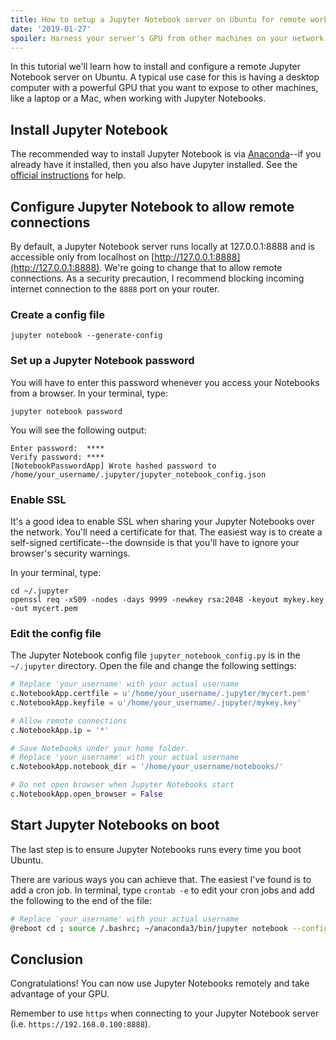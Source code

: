 ```yaml
---
title: How to setup a Jupyter Notebook server on Ubuntu for remote work
date: '2019-01-27'
spoiler: Harness your server's GPU from other machines on your network.
---
```


In this tutorial we'll learn how to install and configure a remote Jupyter Notebook server on Ubuntu. A typical use case for this is having a desktop computer with a powerful GPU that you want to expose to other machines, like a laptop or a Mac, when working with Jupyter Notebooks.

## Install Jupyter Notebook

The recommended way to install Jupyter Notebook is via [Anaconda](https://www.anaconda.com/downloads)--if you already have it installed, then you also have Jupyter installed. See the [official instructions](https://jupyter.org/install) for help.

## Configure Jupyter Notebook to allow remote connections

By default, a Jupyter Notebook server runs locally at 127.0.0.1:8888 and is accessible only from localhost on [http://127.0.0.1:8888](http://127.0.0.1:8888). We're going to change that to allow remote connections. As a security precaution, I recommend blocking incoming internet connection to the `8888` port on your router.

### Create a config file

```shell
jupyter notebook --generate-config
```

### Set up a Jupyter Notebook password

You will have to enter this password whenever you access your Notebooks from a browser. In your terminal, type:

```shell
jupyter notebook password
```

You will see the following output:

```shell
Enter password:  ****
Verify password: ****
[NotebookPasswordApp] Wrote hashed password to /home/your_username/.jupyter/jupyter_notebook_config.json
```

### Enable SSL

It's a good idea to enable SSL when sharing your Jupyter Notebooks over the network. You'll need a certificate for that. The easiest way is to create a self-signed certificate--the downside is that you'll have to ignore your browser's security warnings.

In your terminal, type:

```shell
cd ~/.jupyter
openssl req -x509 -nodes -days 9999 -newkey rsa:2048 -keyout mykey.key -out mycert.pem
```

### Edit the config file

The Jupyter Notebook config file `jupyter_notebook_config.py` is in the `~/.jupyter` directory. Open the file and change the following settings:

```bash:title=jupyter_notebook_config.py
# Replace 'your_username' with your actual username
c.NotebookApp.certfile = u'/home/your_username/.jupyter/mycert.pem'
c.NotebookApp.keyfile = u'/home/your_username/.jupyter/mykey.key'

# Allow remote connections
c.NotebookApp.ip = '*'

# Save Notebooks under your home folder.
# Replace 'your_username' with your actual username
c.NotebookApp.notebook_dir = '/home/your_username/notebooks/'

# Do not open browser when Jupyter Notebooks start
c.NotebookApp.open_browser = False
```

## Start Jupyter Notebooks on boot

The last step is to ensure Jupyter Notebooks runs every time you boot Ubuntu.

There are various ways you can achieve that. The easiest I've found is to add a cron job. In terminal, type `crontab -e` to edit your cron jobs and add the following to the end of the file:

```bash
# Replace 'your_username' with your actual username
@reboot cd ; source /.bashrc; ~/anaconda3/bin/jupyter notebook --config=/home/your_username/.jupyter/jupyter_notebook_config.py >>~/cronrun.log 2>&1
```

## Conclusion

Congratulations! You can now use Jupyter Notebooks remotely and take advantage of your GPU.

Remember to use `https` when connecting to your Jupyter Notebook server (i.e. `https://192.168.0.100:8888`).
